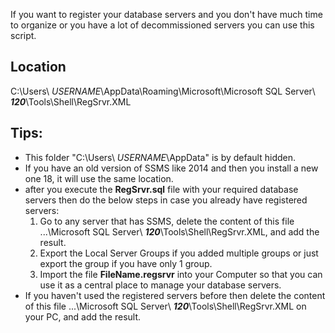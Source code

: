 If you want to register your database servers and you don't have much time to organize or you have a lot of decommissioned servers you can use this script.

## Location ##
C:\Users\ *USERNAME*\AppData\Roaming\Microsoft\Microsoft SQL Server\ ***120***\Tools\Shell\RegSrvr.XML

## Tips: ##
- This folder "C:\Users\ *USERNAME*\AppData" is by default hidden.
- If you have an old version of SSMS like 2014 and then you install a new one 18, it will use the same location.
- after you execute the **RegSrvr.sql** file with your required database servers then do the below steps in case you already have registered servers:
  1. Go to any server that has SSMS, delete the content of this file ...\Microsoft SQL Server\ ***120***\Tools\Shell\RegSrvr.XML, and add the result.
  2. Export the Local Server Groups if you added multiple groups or just export the group if you have only 1 group.
  3. Import the file **FileName.regsrvr** into your Computer so that you can use it as a central place to manage your database servers.
- If you haven't used the registered servers before then delete the content of this file ...\Microsoft SQL Server\ ***120***\Tools\Shell\RegSrvr.XML on your PC, and add the result.
  
